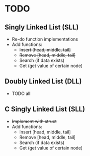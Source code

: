 # TODO

## Singly Linked List (SLL)

* Re-do function implementations
* Add functions:
	* ~~Insert [head, middle, tail]~~
	* ~~Remove [head, middle, tail]~~
	* Search (if data exists)
	* Get (get value of certain node)

## Doubly Linked List (DLL)

* TODO all

## C Singly Linked List (SLL)

* ~~Implement with struct~~
* Add functions:
	* Insert [head, middle, tail]
	* Remove [head, middle, tail]
	* Search (if data exists)
	* Get (get value of certain node)